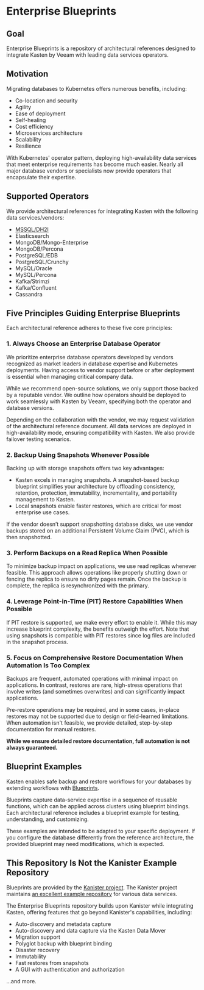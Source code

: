 # Enterprise Blueprints

## Goal

Enterprise Blueprints is a repository of architectural references designed to integrate Kasten by Veeam with leading data services operators.

## Motivation

Migrating databases to Kubernetes offers numerous benefits, including:

- Co-location and security
- Agility
- Ease of deployment
- Self-healing
- Cost efficiency
- Microservices architecture
- Scalability
- Resilience

With Kubernetes' operator pattern, deploying high-availability data services that meet enterprise requirements has become much easier. Nearly all major database vendors or specialists now provide operators that encapsulate their expertise.

## Supported Operators

We provide architectural references for integrating Kasten with the following data services/vendors:

- [MSSQL/DH2I](./dh2i/)
- Elasticsearch
- MongoDB/Mongo-Enterprise
- MongoDB/Percona
- PostgreSQL/EDB
- PostgreSQL/Crunchy
- MySQL/Oracle
- MySQL/Percona
- Kafka/Strimzi
- Kafka/Confluent
- Cassandra

## Five Principles Guiding Enterprise Blueprints

Each architectural reference adheres to these five core principles:

### 1. Always Choose an Enterprise Database Operator

We prioritize enterprise database operators developed by vendors recognized as market leaders in database expertise and Kubernetes deployments. Having access to vendor support before or after deployment is essential when managing critical company data.

While we recommend open-source solutions, we only support those backed by a reputable vendor. We outline how operators should be deployed to work seamlessly with Kasten by Veeam, specifying both the operator and database versions. 

Depending on the collaboration with the vendor, we may request validation of the architectural reference document. All data services are deployed in high-availability mode, ensuring compatibility with Kasten. We also provide failover testing scenarios.

### 2. Backup Using Snapshots Whenever Possible

Backing up with storage snapshots offers two key advantages:

- Kasten excels in managing snapshots. A snapshot-based backup blueprint simplifies your architecture by offloading consistency, retention, protection, immutability, incrementality, and portability management to Kasten.
- Local snapshots enable faster restores, which are critical for most enterprise use cases.

If the vendor doesn’t support snapshotting database disks, we use vendor backups stored on an additional Persistent Volume Claim (PVC), which is then snapshotted.

### 3. Perform Backups on a Read Replica When Possible

To minimize backup impact on applications, we use read replicas whenever feasible. This approach allows operations like properly shutting down or fencing the replica to ensure no dirty pages remain. Once the backup is complete, the replica is resynchronized with the primary.

### 4. Leverage Point-in-Time (PIT) Restore Capabilities When Possible

If PIT restore is supported, we make every effort to enable it. While this may increase blueprint complexity, the benefits outweigh the effort. Note that using snapshots is compatible with PIT restores since log files are included in the snapshot process.

### 5. Focus on Comprehensive Restore Documentation When Automation Is Too Complex

Backups are frequent, automated operations with minimal impact on applications. In contrast, restores are rare, high-stress operations that involve writes (and sometimes overwrites) and can significantly impact applications. 

Pre-restore operations may be required, and in some cases, in-place restores may not be supported due to design or field-learned limitations. When automation isn't feasible, we provide detailed, step-by-step documentation for manual restores.

**While we ensure detailed restore documentation, full automation is not always guaranteed.**

## Blueprint Examples

Kasten enables safe backup and restore workflows for your databases by extending workflows with [Blueprints](https://docs.kanister.io/architecture.html#architecture). 

Blueprints capture data-service expertise in a sequence of reusable functions, which can be applied across clusters using blueprint bindings. Each architectural reference includes a blueprint example for testing, understanding, and customizing.

These examples are intended to be adapted to your specific deployment. If you configure the database differently from the reference architecture, the provided blueprint may need modifications, which is expected.

## This Repository Is Not the Kanister Example Repository

Blueprints are provided by the [Kanister project](https://docs.kanister.io/overview.html). The Kanister project maintains [an excellent example repository](https://github.com/kanisterio/kanister/tree/master/examples) for various data services.

The Enterprise Blueprints repository builds upon Kanister while integrating Kasten, offering features that go beyond Kanister's capabilities, including:

- Auto-discovery and metadata capture
- Auto-discovery and data capture via the Kasten Data Mover
- Migration support
- Polyglot backup with blueprint binding
- Disaster recovery
- Immutability
- Fast restores from snapshots
- A GUI with authentication and authorization

…and more.

